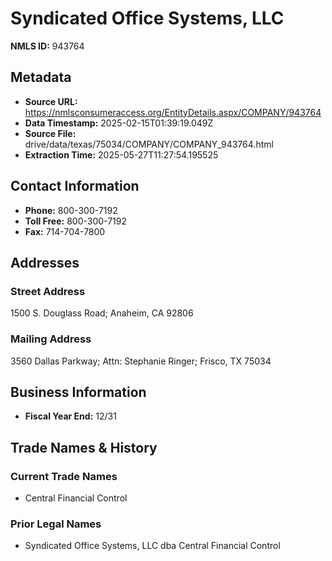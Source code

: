 # Syndicated Office Systems, LLC

**NMLS ID:** 943764

## Metadata
- **Source URL:** https://nmlsconsumeraccess.org/EntityDetails.aspx/COMPANY/943764
- **Data Timestamp:** 2025-02-15T01:39:19.049Z
- **Source File:** drive/data/texas/75034/COMPANY/COMPANY_943764.html
- **Extraction Time:** 2025-05-27T11:27:54.195525

## Contact Information
- **Phone:** 800-300-7192
- **Toll Free:** 800-300-7192
- **Fax:** 714-704-7800

## Addresses
### Street Address
1500 S. Douglass Road; Anaheim, CA 92806

### Mailing Address
3560 Dallas Parkway; Attn: Stephanie Ringer; Frisco, TX 75034

## Business Information
- **Fiscal Year End:** 12/31

## Trade Names & History
### Current Trade Names
- Central Financial Control

### Prior Legal Names
- Syndicated Office Systems, LLC dba Central Financial Control
